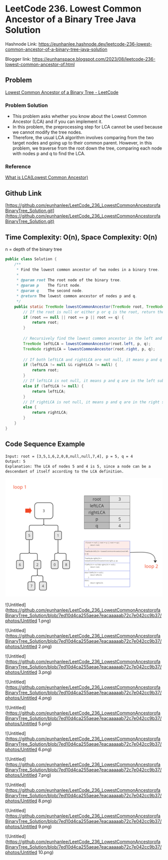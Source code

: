 # LeetCode 236. Lowest Common Ancestor of a Binary Tree Java Solution

Hashnode Link: https://eunhanlee.hashnode.dev/leetcode-236-lowest-common-ancestor-of-a-binary-tree-java-solution

Blogger link: https://eunhanspace.blogspot.com/2023/08/leetcode-236-lowest-common-ancestor-of.html

## Problem

[Lowest Common Ancestor of a Binary Tree - LeetCode](https://leetcode.com/problems/lowest-common-ancestor-of-a-binary-tree/?envType=featured-list&envId=top-interview-questions)

### Problem Solution

- This problem asks whether you know about the Lowest Common Ancestor (LCA) and if you can implement it.
- In this problem, the preprocessing step for LCA cannot be used because we cannot modify the tree nodes.
- Therefore, the usual LCA algorithm involves comparing from the two target nodes and going up to their common parent. However, in this problem, we traverse from the root down the tree, comparing each node with nodes p and q to find the LCA.

### Reference

[What is LCA(Lowest Common Ancestor)](https://www.notion.so/What-is-LCA-Lowest-Common-Ancestor-7c70ed9e89814ae4a55b0b0cad46e61a?pvs=21) 

## Github Link

[https://github.com/eunhanlee/LeetCode_236_LowestCommonAncestorofaBinaryTree_Solution.git](https://github.com/eunhanlee/LeetCode_236_LowestCommonAncestorofaBinaryTree_Solution.git)

## Time Complexity: O(n), Space Complexity: O(n)

n = depth of the binary tree

```java
public class Solution {
    /**
     * Find the lowest common ancestor of two nodes in a binary tree.
     *
     * @param root The root node of the binary tree.
     * @param p    The first node.
     * @param q    The second node.
     * @return The lowest common ancestor of nodes p and q.
     */
    public static TreeNode lowestCommonAncestor(TreeNode root, TreeNode p, TreeNode q) {
        // If the root is null or either p or q is the root, return the root.
        if (root == null || root == p || root == q) {
            return root;
        }

        // Recursively find the lowest common ancestor in the left and right subtrees.
        TreeNode leftLCA = lowestCommonAncestor(root.left, p, q);
        TreeNode rightLCA = lowestCommonAncestor(root.right, p, q);

        // If both leftLCA and rightLCA are not null, it means p and q are in different subtrees, and the current root is the lowest common ancestor.
        if (leftLCA != null && rightLCA != null) {
            return root;
        }
        // If leftLCA is not null, it means p and q are in the left subtree, and the lowest common ancestor is in the left subtree.
        else if (leftLCA != null) {
            return leftLCA;
        }
        // If rightLCA is not null, it means p and q are in the right subtree, and the lowest common ancestor is in the right subtree.
        else {
            return rightLCA;
        }
    }
}
```

## Code Sequence Example

```
Input: root = [3,5,1,6,2,0,8,null,null,7,4], p = 5, q = 4
Output: 5
Explanation: The LCA of nodes 5 and 4 is 5, since a node can be a descendant of itself according to the LCA definition.
```

![Untitled](https://github.com/eunhanlee/LeetCode_236_LowestCommonAncestorofaBinaryTree_Solution/blob/7ed10d4ca255aeae7eacaaaaab72c7e042cc9b37/photos/Untitled.png)

![Untitled](https://github.com/eunhanlee/LeetCode_236_LowestCommonAncestorofaBinaryTree_Solution/blob/7ed10d4ca255aeae7eacaaaaab72c7e042cc9b37/photos/Untitled 1.png)

![Untitled](https://github.com/eunhanlee/LeetCode_236_LowestCommonAncestorofaBinaryTree_Solution/blob/7ed10d4ca255aeae7eacaaaaab72c7e042cc9b37/photos/Untitled 2.png)

![Untitled](https://github.com/eunhanlee/LeetCode_236_LowestCommonAncestorofaBinaryTree_Solution/blob/7ed10d4ca255aeae7eacaaaaab72c7e042cc9b37/photos/Untitled 3.png)

![Untitled](https://github.com/eunhanlee/LeetCode_236_LowestCommonAncestorofaBinaryTree_Solution/blob/7ed10d4ca255aeae7eacaaaaab72c7e042cc9b37/photos/Untitled 4.png)

![Untitled](https://github.com/eunhanlee/LeetCode_236_LowestCommonAncestorofaBinaryTree_Solution/blob/7ed10d4ca255aeae7eacaaaaab72c7e042cc9b37/photos/Untitled 5.png)

![Untitled](https://github.com/eunhanlee/LeetCode_236_LowestCommonAncestorofaBinaryTree_Solution/blob/7ed10d4ca255aeae7eacaaaaab72c7e042cc9b37/photos/Untitled 6.png)

![Untitled](https://github.com/eunhanlee/LeetCode_236_LowestCommonAncestorofaBinaryTree_Solution/blob/7ed10d4ca255aeae7eacaaaaab72c7e042cc9b37/photos/Untitled 7.png)

![Untitled](https://github.com/eunhanlee/LeetCode_236_LowestCommonAncestorofaBinaryTree_Solution/blob/7ed10d4ca255aeae7eacaaaaab72c7e042cc9b37/photos/Untitled 8.png)

![Untitled](https://github.com/eunhanlee/LeetCode_236_LowestCommonAncestorofaBinaryTree_Solution/blob/7ed10d4ca255aeae7eacaaaaab72c7e042cc9b37/photos/Untitled 9.png)

![Untitled](https://github.com/eunhanlee/LeetCode_236_LowestCommonAncestorofaBinaryTree_Solution/blob/7ed10d4ca255aeae7eacaaaaab72c7e042cc9b37/photos/Untitled 10.png)
